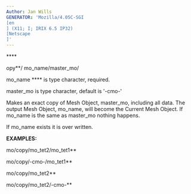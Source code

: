```yaml
---
Author: Jan Wills
GENERATOR: 'Mozilla/4.05C-SGI 
[en
] (X11; I; IRIX 6.5 IP32) 
[Netscape
]'
---
```


**** 

 opy**/ mo\_name/master\_mo/

  mo\_name **** is type character, required.

  master\_mo is type character, default is '-cmo-'

  Makes an exact copy of Mesh Object, master\_mo, including all data.
  The output Mesh Object, mo\_name, will become the Current Mesh
  Object. If mo\_name is the same as master\_mo nothing happens.

  If mo\_name exists it is over written.

 **EXAMPLES:**

  mo/copy/mo\_tet2/mo\_tet1**

  mo/copy/-cmo-/mo\_tet1**

  mo/copy/mo\_tet2**

  mo/copy/mo\_tet2/-cmo-**
